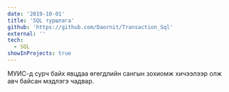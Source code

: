 ```yaml
---
date: '2019-10-01'
title: 'SQL туршлага'
github: 'https://github.com/Daornit/Transaction_Sql'
external: ''
tech:
  - SQL
showInProjects: true
---
```


МУИС-д сурч байх явцдаа өгөгдлийн сангын зохиомж хичээлээр олж авч байсан мэдлэгэ чадвар.